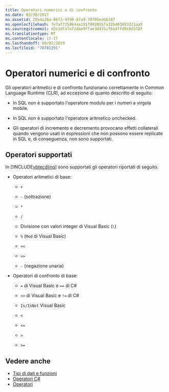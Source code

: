 ```yaml
---
title: Operatori numerici e di confronto
ms.date: 03/30/2017
ms.assetid: 25b4a26a-06f2-4f80-87a9-76705ed46197
ms.openlocfilehash: 7e7af725864aa191f092055fa32b403093321aa5
ms.sourcegitcommit: d2e1dfa7ef2d4e9ffae3d431cf6a4ffd9c8d378f
ms.translationtype: MT
ms.contentlocale: it-IT
ms.lasthandoff: 09/07/2019
ms.locfileid: "70781291"
---
```

# <a name="numeric-and-comparison-operators"></a>Operatori numerici e di confronto

Gli operatori aritmetici e di confronto funzionano correttamente in Common Language Runtime (CLR), ad eccezione di quanto descritto di seguito:

- In SQL non è supportato l'operatore modulo per i numeri a virgola mobile.

- In SQL non è supportato l'operatore aritmetico unchecked.

- Gli operatori di incremento e decremento provocano effetti collaterali quando vengono usati in espressioni che non possono essere replicate in SQL e, di conseguenza, non sono supportati.

## <a name="supported-operators"></a>Operatori supportati

In [!INCLUDE[vbtecdlinq](../../../../../../includes/vbtecdlinq-md.md)] sono supportati gli operatori riportati di seguito.

- Operatori aritmetici di base:

  - `+`

  - `-` (sottrazione)

  - `*`

  - `/`

  - Divisione con valori integer di Visual Basic (`\`)

  - `%` (`Mod` di Visual Basic)

  - `<<`

  - `>>`

  - `-` (negazione unaria)

- Operatori di confronto di base:

  - `=` di Visual Basic e `==` di C#

  - `<>` di Visual Basic e `!=` di C#

  - `Is/IsNot` Visual Basic

  - `<`

  - `<=`

  - `>`

  - `>=`

## <a name="see-also"></a>Vedere anche

- [Tipi di dati e funzioni](data-types-and-functions.md)
- [Operatori C#](../../../../../csharp/language-reference/operators/index.md)
- [Operatori](../../../../../visual-basic/language-reference/operators/index.md)
